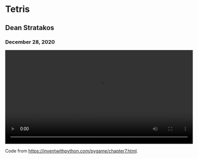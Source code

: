 # Tetris

## Dean Stratakos

### December 28, 2020

<video width="600" controls loop>
  <source src="Tetrix.mov" type="video/mov">
</video>

Code from https://inventwithpython.com/pygame/chapter7.html.